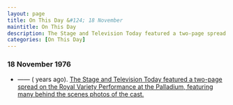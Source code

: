 ```yaml
---
layout: page
title: On This Day &#124; 18 November
maintitle: On This Day
description: The Stage and Television Today featured a two-page spread on the Royal Variety Performance at the Palladium, featuring many behind the scenes photos of the cast.
categories: [On This Day]
---
```


### 18 November 1976
* —— (<span id="age1"></span> years ago). [The Stage and Television Today featured a two-page spread on the Royal Variety Performance at the Palladium, featuring many behind the scenes photos of the cast.](/the%20stage%20and%20television%20today/1976/11/18/the-stage-and-television-today.html)

<!-- Script for calculating number of years ago -->
<script>
var dob = '19761118';
var year = Number(dob.substr(0, 4));
var month = Number(dob.substr(4, 2)) - 1;
var day = Number(dob.substr(6, 2));
var today = new Date();
var age1 = today.getFullYear() - year;
if (today.getMonth() < month || (today.getMonth() == month && today.getDate() < day)) {
age1--;
}
document.getElementById("age1").innerHTML=age1;
</script>

